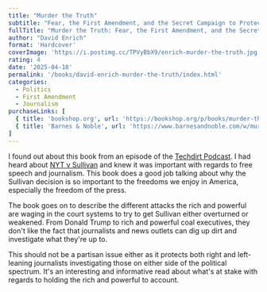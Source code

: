 ```yaml
---
title: "Murder the Truth"
subtitle: "Fear, the First Amendment, and the Secret Campaign to Protect the Powerful"
fullTitle: "Murder the Truth: Fear, the First Amendment, and the Secret Campaign to Protect the Powerful"
author: "David Enrich"
format: 'Hardcover'
coverImage: 'https://i.postimg.cc/TPVyBbX9/enrich-murder-the-truth.jpg'
rating: 4
date: '2025-04-18'
permalink: '/books/david-enrich-murder-the-truth/index.html'
categories:
  - Politics
  - First Amendment
  - Journalism
purchaseLinks: [
  { title: 'bookshop.org', url: 'https://bookshop.org/p/books/murder-the-truth-threats-intimidation-and-a-secret-campaign-to-protect-the-powerful-david-enrich/21543213?ean=9780063372900&next=t' },
  { title: 'Barnes & Noble', url: 'https://www.barnesandnoble.com/w/murder-the-truth-david-enrich/1146542566' }
]
---
```

I found out about this book from an episode of the [Techdirt Podcast](https://www.techdirt.com/2025/03/11/techdirt-podcast-episode-410-murder-the-truth/). I had heard about [NYT v Sullivan](https://en.wikipedia.org/wiki/New_York_Times_Co._v._Sullivan) and knew it was important with regards to free speech and journalism. This book does a good job talking about why the Sullivan decision is so important to the freedoms we enjoy in America, especially the freedom of the press.

The book goes on to describe the different attacks the rich and powerful are waging in the court systems to try to get Sullivan either overturned or weakened. From Donald Trump to rich and powerful coal executives, they don't like the fact that journalists and news outlets can dig up dirt and investigate what they're up to.

This should not be a partisan issue either as it protects both right and left-leaning journalists investigating those on either side of the political spectrum. It's an interesting and informative read about what's at stake with regards to holding the rich and powerful to account.